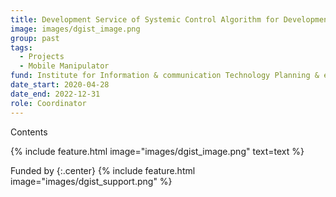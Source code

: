 ```yaml
---
title: Development Service of Systemic Control Algorithm for Development of Safety Guidelines for Mobile Cooperative Robot Workshop
image: images/dgist_image.png
group: past 
tags: 
  - Projects
  - Mobile Manipulator
fund: Institute for Information & communication Technology Planning & evaluation(IITP)
date_start: 2020-04-28 
date_end: 2022-12-31 
role: Coordinator
---
```


Contents


{%
  include feature.html
  image="images/dgist_image.png"
  text=text
%}

Funded by 
{:.center}
{%
  include feature.html
  image="images/dgist_support.png"
%}